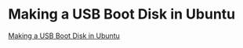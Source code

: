 # Making a USB Boot Disk in Ubuntu
[Making a USB Boot Disk in Ubuntu](https://aiwithcloud.com/2022/09/15/making_a_usb_boot_disk_in_ubuntu/)